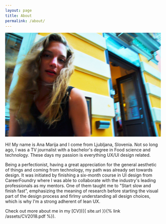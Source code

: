 ```yaml
---
layout: page
title: About
permalink: /about/
---
```


![Ana Marija](/assets/anamarija.jpg)

Hi! My name is Ana Marija and I come from Ljubljana, Slovenia. Not so long ago, I was a TV journalist with a bachelor's degree in Food science and technology. These days my passion is everything UX/UI design related.

Being a perfectionist, having a great appreciation for the general aesthetic of things and coming from technology, my path was already set towards design. It was initiated by finishing a six-month course in UI design from CareerFoundry where I was able to collaborate with the industry's leading professionals as my mentors. One of them taught me to "Start slow and finish fast", emphasizing the meaning of research before starting the visual part of the design process and firlmy understanding all design choices, which is why I'm a strong adherent of lean UX.

Check out more about me in my [CV]({{ site.url }}{% link /assets/CV2018.pdf %}).


